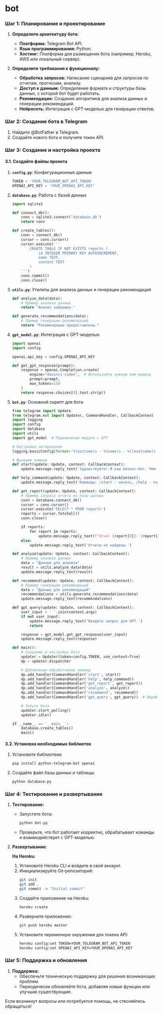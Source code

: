 # bot


### Шаг 1: Планирование и проектирование

1. **Определите архитектуру бота:**
   - **Платформа:** Telegram Bot API.
   - **Язык программирования:** Python.
   - **Хостинг:** Платформа для размещения бота (например, Heroku, AWS или локальный сервер).

2. **Определите требования к функционалу:**
   - **Обработка запросов:** Написание сценариев для запросов по отчетам, прогнозам, анализу.
   - **Доступ к данным:** Определение формата и структуры базы данных, с которой бот будет работать.
   - **Рекомендации:** Создание алгоритмов для анализа данных и генерации рекомендаций.
   - **Нейросеть:** Интеграция с GPT-моделью для генерации ответов.

### Шаг 2: Создание бота в Telegram

1. Найдите @BotFather в Telegram.
2. Создайте нового бота и получите токен API.

### Шаг 3: Создание и настройка проекта

#### 3.1. Создайте файлы проекта

1. **`config.py`**: Конфигурационные данные
   ```python
   TOKEN = 'YOUR_TELEGRAM_BOT_API_TOKEN'
   OPENAI_API_KEY = 'YOUR_OPENAI_API_KEY'
   ```

2. **`database.py`**: Работа с базой данных
   ```python
   import sqlite3

   def connect_db():
       conn = sqlite3.connect('database.db')
       return conn

   def create_tables():
       conn = connect_db()
       cursor = conn.cursor()
       cursor.execute('''
           CREATE TABLE IF NOT EXISTS reports (
               id INTEGER PRIMARY KEY AUTOINCREMENT,
               name TEXT,
               content TEXT
           )
       ''')
       conn.commit()
       conn.close()
   ```

3. **`utils.py`**: Утилиты для анализа данных и генерации рекомендаций
   ```python
   def analyze_data(data):
       # Пример анализа данных
       return "Анализ завершен."

   def generate_recommendations(data):
       # Пример генерации рекомендаций
       return "Рекомендации предоставлены."
   ```

4. **`gpt_model.py`**: Интеграция с GPT-моделью
   ```python
   import openai
   import config

   openai.api_key = config.OPENAI_API_KEY

   def get_gpt_response(prompt):
       response = openai.Completion.create(
           engine="davinci-codex",  # Используйте нужную вам модель
           prompt=prompt,
           max_tokens=150
       )
       return response.choices[0].text.strip()
   ```

5. **`bot.py`**: Основной скрипт для бота
   ```python
   from telegram import Update
   from telegram.ext import Updater, CommandHandler, CallbackContext
   import logging
   import config
   import database
   import utils
   import gpt_model  # Подключение модуля с GPT

   # Настройка логирования
   logging.basicConfig(format='%(asctime)s - %(name)s - %(levelname)s - %(message)s', level=logging.INFO)

   # Функции команд
   def start(update: Update, context: CallbackContext):
       update.message.reply_text('Здравствуйте! Я ваш бизнес-бот. Чем могу помочь?')

   def help_command(update: Update, context: CallbackContext):
       update.message.reply_text('Команды: /start - начать, /help - помощь')

   def get_report(update: Update, context: CallbackContext):
       # Пример запроса отчета из базы данных
       conn = database.connect_db()
       cursor = conn.cursor()
       cursor.execute('SELECT * FROM reports')
       reports = cursor.fetchall()
       conn.close()

       if reports:
           for report in reports:
               update.message.reply_text(f"Отчет {report[0]}: {report[1]}\n{report[2]}")
       else:
           update.message.reply_text('Отчеты не найдены.')

   def analyze(update: Update, context: CallbackContext):
       # Пример анализа данных
       data = "Данные для анализа"
       result = utils.analyze_data(data)
       update.message.reply_text(result)

   def recommend(update: Update, context: CallbackContext):
       # Пример генерации рекомендаций
       data = "Данные для рекомендаций"
       recommendations = utils.generate_recommendations(data)
       update.message.reply_text(recommendations)

   def gpt_query(update: Update, context: CallbackContext):
       user_input = ' '.join(context.args)
       if not user_input:
           update.message.reply_text('Введите запрос для GPT.')
           return

       response = gpt_model.get_gpt_response(user_input)
       update.message.reply_text(response)

   def main():
       # Создание и настройка бота
       updater = Updater(token=config.TOKEN, use_context=True)
       dp = updater.dispatcher

       # Добавление обработчиков команд
       dp.add_handler(CommandHandler('start', start))
       dp.add_handler(CommandHandler('help', help_command))
       dp.add_handler(CommandHandler('get_report', get_report))
       dp.add_handler(CommandHandler('analyze', analyze))
       dp.add_handler(CommandHandler('recommend', recommend))
       dp.add_handler(CommandHandler('gpt_query', gpt_query))  # Обработка запросов к GPT

       # Запуск бота
       updater.start_polling()
       updater.idle()

   if __name__ == '__main__':
       database.create_tables()
       main()
   ```

#### 3.2. Установка необходимых библиотек

1. Установите библиотеки:
   ```bash
   pip install python-telegram-bot openai
   ```

2. Создайте файл базы данных и таблицы:
   ```bash
   python database.py
   ```

### Шаг 4: Тестирование и развертывание

1. **Тестирование:**
   - Запустите бота:
     ```bash
     python bot.py
     ```
   - Проверьте, что бот работает корректно, обрабатывает команды и взаимодействует с GPT-моделью.

2. **Развертывание:**

   **На Heroku:**
   1. Установите Heroku CLI и войдите в свой аккаунт.
   2. Инициализируйте Git-репозиторий:
      ```bash
      git init
      git add .
      git commit -m "Initial commit"
      ```
   3. Создайте приложение на Heroku:
      ```bash
      heroku create
      ```
   4. Разверните приложение:
      ```bash
      git push heroku master
      ```
   5. Установите переменную окружения для токена API:
      ```bash
      heroku config:set TOKEN=YOUR_TELEGRAM_BOT_API_TOKEN
      heroku config:set OPENAI_API_KEY=YOUR_OPENAI_API_KEY
      ```

### Шаг 5: Поддержка и обновления

1. **Поддержка:**
   - Обеспечьте техническую поддержку для решения возникающих проблем.
   - Периодически обновляйте бота, добавляя новые функции или улучшая существующие.

Если возникнут вопросы или потребуется помощь, не стесняйтесь обращаться!
